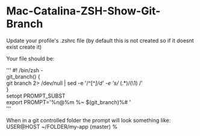 # Mac-Catalina-ZSH-Show-Git-Branch

Update your profile's .zshrc file (by default this is not created so if it doesnt exist create it)

Your file should be:

'''
#! /bin/zsh -  
git_branch() {   
  git branch 2> /dev/null | sed -e '/^[^*]/d' -e 's/* \(.*\)/(\1) /'  
}  
setopt PROMPT_SUBST  
export PROMPT='%n@%m %~ $(git_branch)%# '  
'''

When in a git controlled folder the prompt will look something like:
USER@HOST ~/FOLDER/my-app (master) % 

